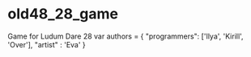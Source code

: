 old48_28_game
=============

Game for Ludum Dare 28
var authors = {
    "programmers": ['Ilya', 'Kirill', 'Over'],
    "artist" : 'Eva'
}
